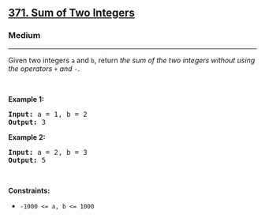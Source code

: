 <h2><a href="https://leetcode.com/problems/sum-of-two-integers/">371. Sum of Two Integers</a></h2>
<h3>Medium</h3>
<hr>
<p>Given two integers <code>a</code> and <code>b</code>, return <em>the sum of the two integers without using the operators</em> <code>+</code> <em>and</em> <code>-</code>.</p>

<p>&nbsp;</p>
<p><strong class="example">Example 1:</strong></p>

<pre>
<strong>Input:</strong> a = 1, b = 2
<strong>Output:</strong> 3
</pre>

<p><strong class="example">Example 2:</strong></p>

<pre>
<strong>Input:</strong> a = 2, b = 3
<strong>Output:</strong> 5
</pre>

<p>&nbsp;</p>
<p><strong>Constraints:</strong></p>
<ul>
	<li><code>-1000 &lt;= a, b &lt;= 1000</code></li>
</ul>
